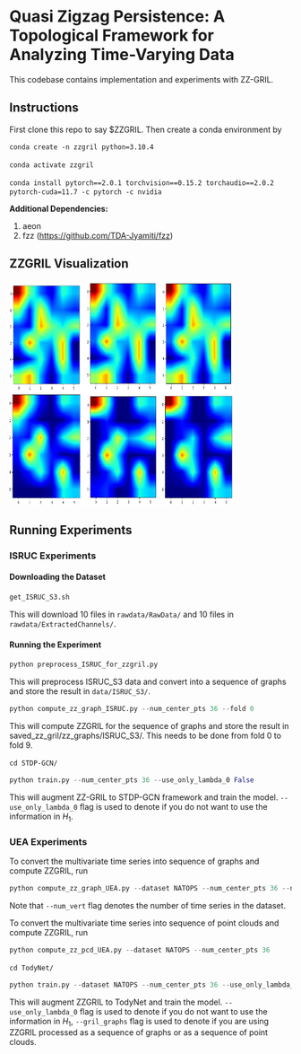 # Quasi Zigzag Persistence: A Topological Framework for Analyzing Time-Varying Data

This codebase contains implementation and experiments with ZZ-GRIL. 


## Instructions
First clone this repo to say $ZZGRIL. Then create a conda environment by

    conda create -n zzgril python=3.10.4
    
    conda activate zzgril

    conda install pytorch==2.0.1 torchvision==0.15.2 torchaudio==2.0.2 pytorch-cuda=11.7 -c pytorch -c nvidia    
    

**Additional Dependencies:**

1. aeon
2. fzz (https://github.com/TDA-Jyamiti/fzz)

## ZZGRIL Visualization
<img src="zz_gril_vis.pdf" alt="ZZ GRIL Visualization" width="400" height="400"/>

## Running Experiments

### ISRUC Experiments
#### Downloading the Dataset
```python
get_ISRUC_S3.sh
```
This will download 10 files in <code>rawdata/RawData/</code> and 10 files in <code>rawdata/ExtractedChannels/</code>.

#### Running the Experiment
```python
python preprocess_ISRUC_for_zzgril.py
```
This will preprocess ISRUC_S3 data and convert into a sequence of graphs and store the result in <code>data/ISRUC_S3/</code>.
```python
python compute_zz_graph_ISRUC.py --num_center_pts 36 --fold 0
```
This will compute ZZGRIL for the sequence of graphs and store the result in saved_zz_gril/zz_graphs/ISRUC_S3/. This needs to be done from fold 0 to fold 9.

<code>cd STDP-GCN/</code>
```python
python train.py --num_center_pts 36 --use_only_lambda_0 False
```
This will augment ZZ-GRIL to STDP-GCN framework and train the model. <code>--use_only_lambda_0</code> flag is used to denote if you do not want to use the information in $H_1$.

### UEA Experiments
To convert the multivariate time series into sequence of graphs and compute ZZGRIL, run
```python
python compute_zz_graph_UEA.py --dataset NATOPS --num_center_pts 36 --num_vert 24
```
Note that <code>--num_vert</code> flag denotes the number of time series in the dataset.

To convert the multivariate time series into sequence of point clouds and compute ZZGRIL, run
```python
python compute_zz_pcd_UEA.py --dataset NATOPS --num_center_pts 36
```

<code>cd TodyNet/ </code>
```python
python train.py --dataset NATOPS --num_center_pts 36 --use_only_lambda_0 False --gril_graphs True
```
This will augment ZZGRIL to TodyNet and train the model. <code>--use_only_lambda_0</code> flag is used to denote if you do not want to use the information in $H_1$, <code>--gril_graphs</code> flag is used to denote if you are using ZZGRIL processed as a sequence of graphs or as a sequence of point clouds.
